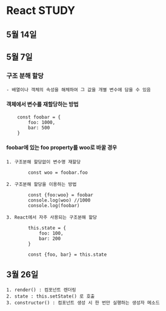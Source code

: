 # React STUDY

## 5월 14일


## 5월 7일
### 구조 분해 할당
    - 배열이나 객체의 속성을 해체하여 그 값을 개별 변수에 담을 수 있음

#### 객체에서 변수를 재할당하는 방법 
```
    const foobar = {
        foo: 1000,
        bar: 500
    }
```
#### foobar에 있는 foo property를 woo로 바꿀 경우
    1. 구조분해 할당없이 변수명 재할당
```
        const woo = foobar.foo
```

    2. 구조분해 할당을 이용하는 방법
```
        const {foo:woo} = foobar
        console.log(woo) //1000
        console.log(foobar)
```
    3. React에서 자주 사용되는 구조분해 할당
```
        this.state = {
            foo: 100,
            bar: 200
        }
        
        const {foo, bar} = this.state
```

## 3월 26일
    1. render() : 컴포넌트 렌더링
    2. state : this.setState() 로 호출
    3. constructor() : 컴포넌트 생성 시 한 번만 실행하는 생성자 메소드

